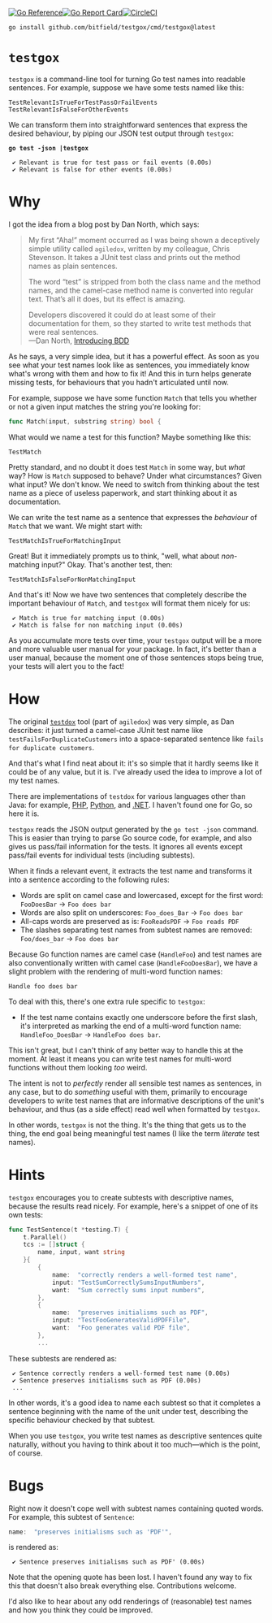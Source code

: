 [![Go Reference](https://pkg.go.dev/badge/github.com/bitfield/testgox.svg)](https://pkg.go.dev/github.com/bitfield/testgox)[![Go Report Card](https://goreportcard.com/badge/github.com/bitfield/testgox)](https://goreportcard.com/report/github.com/bitfield/testgox)[![CircleCI](https://circleci.com/gh/bitfield/testgox.svg?style=svg)](https://circleci.com/gh/bitfield/testgox)

```
go install github.com/bitfield/testgox/cmd/testgox@latest
```

# `testgox`

`testgox` is a command-line tool for turning Go test names into readable sentences. For example, suppose we have some tests named like this:

```
TestRelevantIsTrueForTestPassOrFailEvents
TestRelevantIsFalseForOtherEvents
```

We can transform them into straightforward sentences that express the desired behaviour, by piping our JSON test output through `testgox`:

**`go test -json |testgox`**

```
 ✔ Relevant is true for test pass or fail events (0.00s)
 ✔ Relevant is false for other events (0.00s)
```

# Why

I got the idea from a blog post by Dan North, which says:

> My first “Aha!” moment occurred as I was being shown a deceptively simple utility called `agiledox`, written by my colleague, Chris Stevenson. It takes a JUnit test class and prints out the method names as plain sentences.
>
> The word “test” is stripped from both the class name and the method names, and the camel-case method name is converted into regular text. That’s all it does, but its effect is amazing.
>
> Developers discovered it could do at least some of their documentation for them, so they started to write test methods that were real sentences.\
—Dan North, [Introducing BDD](https://dannorth.net/introducing-bdd/)

As he says, a very simple idea, but it has a powerful effect. As soon as you see what your test names look like as sentences, you immediately know what's wrong with them and how to fix it! And this in turn helps generate missing tests, for behaviours that you hadn't articulated until now.

For example, suppose we have some function `Match` that tells you whether or not a given input matches the string you're looking for:

```go
func Match(input, substring string) bool {
```

What would we name a test for this function? Maybe something like this:

```
TestMatch
```

Pretty standard, and no doubt it does test `Match` in some way, but *what* way? How is `Match` supposed to behave? Under what circumstances? Given what input? We don't know. We need to switch from thinking about the test name as a piece of useless paperwork, and start thinking about it as documentation.

We can write the test name as a sentence that expresses the *behaviour* of `Match` that we want. We might start with:

```
TestMatchIsTrueForMatchingInput
```

Great! But it immediately prompts us to think, "well, what about *non*-matching input?" Okay. That's another test, then:

```
TestMatchIsFalseForNonMatchingInput
```

And that's it! Now we have two sentences that completely describe the important behaviour of `Match`, and `testgox` will format them nicely for us:

```
 ✔ Match is true for matching input (0.00s)
 ✔ Match is false for non matching input (0.00s)
 ```

 As you accumulate more tests over time, your `testgox` output will be a more and more valuable user manual for your package. In fact, it's better than a user manual, because the moment one of those sentences stops being true, your tests will alert you to the fact!

# How

The original [`testdox`](https://github.com/astubbs/testdox) tool (part of `agiledox`) was very simple, as Dan describes: it just turned a camel-case JUnit test name like `testFailsForDuplicateCustomers` into a space-separated sentence like `fails for duplicate customers`.

And that's what I find neat about it: it's so simple that it hardly seems like it could be of any value, but it is. I've already used the idea to improve a lot of my test names.

There are implementations of `testdox` for various languages other than Java: for example, [PHP](https://phpunit.readthedocs.io/en/9.5/textui.html#testdox), [Python](https://pypi.org/project/pytest-testdox/), and [.NET](https://testdox.wordpress.com/). I haven't found one for Go, so here it is.

`testgox` reads the JSON output generated by the `go test -json` command. This is easier than trying to parse Go source code, for example, and also gives us pass/fail information for the tests. It ignores all events except pass/fail events for individual tests (including subtests).

When it finds a relevant event, it extracts the test name and transforms it into a sentence according to the following rules:

* Words are split on camel case and lowercased, except for the first word: `FooDoesBar` -> `Foo does bar`
* Words are also split on underscores: `Foo_does_Bar` -> `Foo does bar`
* All-caps words are preserved as is: `FooReadsPDF` -> `Foo reads PDF`
* The slashes separating test names from subtest names are removed: `Foo/does_bar` -> `Foo does bar`

Because Go function names are camel case (`HandleFoo`) and test names are also conventionally written with camel case (`HandleFooDoesBar`), we have a slight problem with the rendering of multi-word function names:

```
Handle foo does bar
```

To deal with this, there's one extra rule specific to `testgox`:

* If the test name contains exactly one underscore before the first slash, it's interpreted as marking the end of a multi-word function name: `HandleFoo_DoesBar` -> `HandleFoo does bar`.

This isn't great, but I can't think of any better way to handle this at the moment. At least it means you can write test names for multi-word functions without them looking _too_ weird.

The intent is not to *perfectly* render all sensible test names as sentences, in any case, but to do *something* useful with them, primarily to encourage developers to write test names that are informative descriptions of the unit's behaviour, and thus (as a side effect) read well when formatted by `testgox`.

In other words, `testgox` is not the thing. It's the thing that gets us to the thing, the end goal being meaningful test names (I like the term _literate_ test names).

# Hints

`testgox` encourages you to create subtests with descriptive names, because the results read nicely. For example, here's a snippet of one of its own tests:

```go
func TestSentence(t *testing.T) {
	t.Parallel()
	tcs := []struct {
		name, input, want string
	}{
		{
			name:  "correctly renders a well-formed test name",
			input: "TestSumCorrectlySumsInputNumbers",
			want:  "Sum correctly sums input numbers",
		},
		{
			name:  "preserves initialisms such as PDF",
			input: "TestFooGeneratesValidPDFFile",
			want:  "Foo generates valid PDF file",
		},
        ...
```

These subtests are rendered as:

```
 ✔ Sentence correctly renders a well-formed test name (0.00s)
 ✔ Sentence preserves initialisms such as PDF (0.00s)
 ...
```

In other words, it's a good idea to name each subtest so that it completes a sentence beginning with the name of the unit under test, describing the specific behaviour checked by that subtest.

When you use `testgox`, you write test names as descriptive sentences quite naturally, without you having to think about it too much—which is the point, of course.

# Bugs

Right now it doesn't cope well with subtest names containing quoted words. For example, this subtest of `Sentence`:

```go
name:  "preserves initialisms such as 'PDF'",
```

is rendered as:

```
 ✔ Sentence preserves initialisms such as PDF' (0.00s)
```

Note that the opening quote has been lost. I haven't found any way to fix this that doesn't also break everything else. Contributions welcome.

I'd also like to hear about any odd renderings of (reasonable) test names and how you think they could be improved.

